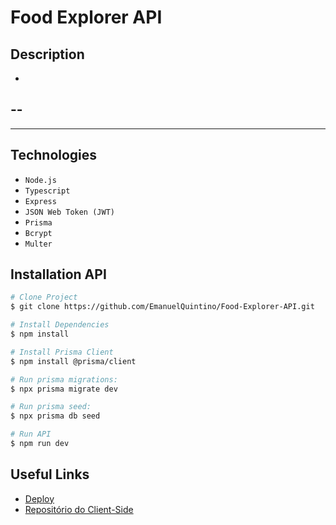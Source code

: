 # Food Explorer API

## Description
-
--
---
----
## Technologies
- `Node.js`
- `Typescript`
- `Express`
- `JSON Web Token (JWT)`
- `Prisma`
- `Bcrypt`
- `Multer`

## Installation API

```bash
# Clone Project
$ git clone https://github.com/EmanuelQuintino/Food-Explorer-API.git

# Install Dependencies
$ npm install

# Install Prisma Client
$ npm install @prisma/client

# Run prisma migrations:
$ npx prisma migrate dev

# Run prisma seed:
$ npx prisma db seed

# Run API
$ npm run dev
```
## Useful Links

- [Deploy](https://project-food-explorer.netlify.app/)
- [Repositório do Client-Side](https://github.com/EmanuelQuintino/Food-Explorer)